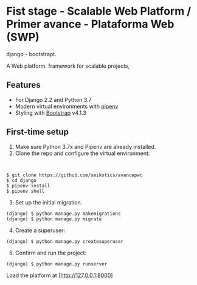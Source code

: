 # Fist stage - Scalable Web Platform / Primer avance - Plataforma Web (SWP)
django - bootstrapt.

A Web platform. framework for scalable projects,

## Features

- For Django 2.2 and Python 3.7
- Modern virtual environments with [pipenv](https://github.com/pypa/pipenv)
- Styling with [Bootstrap](https://github.com/twbs/bootstrap) v4.1.3

## First-time setup

1.  Make sure Python 3.7x and Pipenv are already installed. 
2.  Clone the repo and configure the virtual environment:

`` ``
```
$ git clone https://github.com/seikotics/avancepwc
$ cd django
$ pipenv install
$ pipenv shell
```

3.  Set up the initial migration.

```
(django) $ python manage.py makemigrations
(django) $ python manage.py migrate
```

4.  Create a superuser:

```
(django) $ python manage.py createsuperuser
```

5.  Confirm and run the project:

```
(django) $ python manage.py runserver
```

Load the platform at [http://127.0.0.1:8000]

